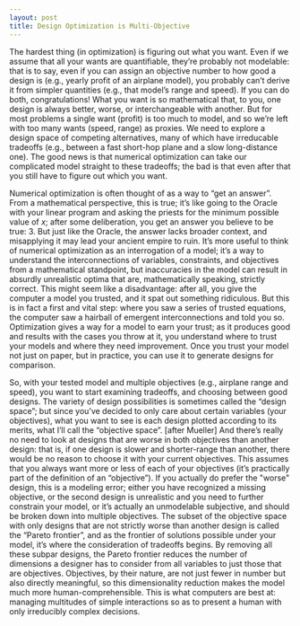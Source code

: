 ```yaml
---
layout: post
title: Design Optimization is Multi-Objective
---
```


The hardest thing (in optimization) is figuring out what you want.
Even if we assume that all your wants are quantifiable, they’re probably not modelable: that is to say,
even if you can assign an objective number to how good a design is (e.g., yearly profit of an airplane model),
you probably can’t derive it from simpler quantities (e.g., that model’s range and speed).
If you can do both, congratulations!
What you want is so mathematical that, to you, one design is always better, worse, or interchangeable with another.
But for most problems a single want (profit) is too much to model,
and so we’re left with too many wants (speed, range) as proxies.
We need to explore a design space of competing alternatives, many of which have irreducable tradeoffs
(e.g., between a fast short-hop plane and a slow long-distance one).
The good news is that numerical optimization can take our complicated model straight to these tradeoffs;
the bad is that even after that you still have to figure out which you want.

Numerical optimization is often thought of as a way to “get an answer”.
From a mathematical perspective, this is true;
it’s like going to the Oracle with your linear program and asking the priests for the minimum possible value of $x$;
after some deliberation, you get an answer you believe to be true: $3$.
But just like the Oracle, the answer lacks broader context, and misapplying it may lead your ancient empire to ruin.
It’s more useful to think of numerical optimization as an interrogation of a model;
it’s a way to understand the interconnections of variables, constraints, and objectives from a mathematical standpoint,
but inaccuracies in the model can result in absurdly unrealistic optima that are, mathematically speaking, strictly correct.
This might seem like a disadvantage:
after all, you give the computer a model you trusted, and it spat out something ridiculous.
But this is in fact a first  and vital step:
where you saw a series of trusted equations, the computer saw a hairball of emergent interconnections and told you so. Optimization gives a way for a model to earn your trust;
as it produces good and results with the cases you throw at it,
you understand where to trust your models and where they need improvement.
Once you trust your model not just on paper, but in practice, you can use it to generate designs for comparison.

So, with your tested model and multiple objectives (e.g., airplane range and speed), you want to start examining tradeoffs, and choosing between good designs.
The variety of design possibilities is sometimes called the “design space”; but since you’ve decided to only care about certain variables (your objectives), what you want to see is each design plotted according to its merits, what I’ll call the “objective space”. [after Mueller]
And there’s really no need to look at designs that are worse in both objectives than another design:
that is, if one design is slower and shorter-range than another, there would be no reason to choose it with your current objectives.
This assumes that you always want more or less of each of your objectives
(it’s practically part of the definition of an “objective”).
If you actually do prefer the "worse" design, this is a modeling error;
either you have recognized a missing objective,
or the second design is unrealistic and you need to further constrain your model,
or it’s actually an unmodelable subjective, and should be broken down into multiple objectives.
The subset of the objective space with only designs that are not strictly worse than another design is called the “Pareto frontier”,
and as the frontier of solutions possible under your model, it’s where the consideration of tradeoffs begins.
By removing all these subpar designs, the Pareto frontier reduces the number of dimensions a designer has to consider from all variables to just those that are objectives.
Objectives, by their nature, are not just fewer in number but also directly meaningful,
so this dimensionality reduction makes the model much more human-comprehensible.
This is what computers are best at:
managing multitudes of simple interactions so as to present a human with only irreducibly complex decisions.
